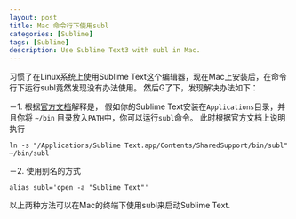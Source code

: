 ```yaml
---
layout: post
title: Mac 命令行下使用subl
categories: [Sublime]
tags: [Sublime]
description: Use Sublime Text3 with subl in Mac.
---
```


习惯了在Linux系统上使用Sublime Text这个编辑器，现在Mac上安装后，在命令行下运行subl竟然发现没有办法使用。
然后G了下，发现解决办法如下：

－1.
根据<a href="https://www.sublimetext.com/docs/3/osx_command_line.html">官方文档</a>解释是，
假如你的Sublime Text安装在`Applications`目录，并且你将 `~/bin` 目录放入`PATH`中，你可以运行`subl`命令。
此时根据官方文档上说明执行

    ln -s "/Applications/Sublime Text.app/Contents/SharedSupport/bin/subl" ~/bin/subl

－2. 使用别名的方式

    alias subl='open -a "Sublime Text"'

以上两种方法可以在Mac的终端下使用subl来启动Sublime Text.
